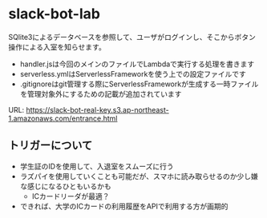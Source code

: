 # slack-bot-lab

SQlite3によるデータベースを参照して、ユーザがログインし、そこからボタン操作による入室を知らせます。

- handler.jsは今回のメインのファイルでLambdaで実行する処理を書きます
- serverless.ymlはServerlessFrameworkを使う上での設定ファイルです
- .gitignoreはgit管理する際にServerlessFrameworkが生成する一時ファイルを管理対象外にするための記載が追加されています

URL: https://slack-bot-real-key.s3.ap-northeast-1.amazonaws.com/entrance.html

## トリガーについて
- 学生証のIDを使用して、入退室をスムーズに行う
- ラズパイを使用していくことも可能だが、スマホに読み取らせるのか少し嫌な感じになるひともいるかも
  - ICカードリーダが最適？
- できれば、大学のICカードの利用履歴をAPIで利用する方が画期的
